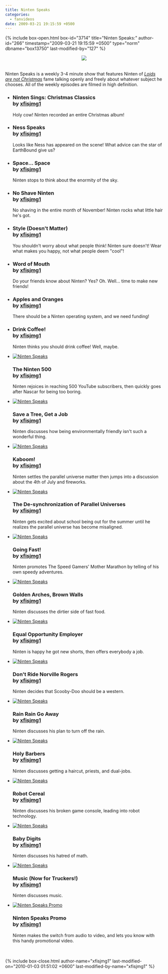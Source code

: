 ```yaml
---
title: Ninten Speaks
categories:
  - fanvideos
date: 2009-03-21 19:15:59 +0500
---
```

{% include box-open.html box-id="3714" title="Ninten Speaks:" author-id="266" timestamp="2009-03-21 19:15:59 +0500" type="norm" dbname="box13750" last-modified-by="127" %}
<center><img src="http://starmen.net/fanvideos/thumbs/nslogo.png" /></center>
<br /><br />
Ninten Speaks is a weekly 3-4 minute show that features Ninten of <a href="http://fobbiesareborange.com"><i>Loids are not Christmas</i></a> fame talking openly and freely about whatever subject he chooses. All of the weekly episodes are filmed in high definition.

<ul class="pics">

<li>
		<div style="float: left; padding: 0px 10px 0px 0px;"><youtube src="Gu7ryLlQF-I" height="132" width="160" /></div>
		<h3>Ninten Sings: Christmas Classics<br />
by <a href="http://www.youtube.com/user/NintenSpeaks">xfisjmg1</a></h3>
		<p>Holy cow! Ninten recorded an entire Christmas album!</p>	
	</li>

<li>
		<div style="float: left; padding: 0px 10px 0px 0px;"><youtube src="VCH1llOit6E" height="132" width="160" /></div>
		<h3>Ness Speaks<br />
by <a href="http://www.youtube.com/user/NintenSpeaks">xfisjmg1</a></h3>
		<p>Looks like Ness has appeared on the scene! What advice can the star of EarthBound give us?</p>	
	</li>

<li>
		<div style="float: left; padding: 0px 10px 0px 0px;"><youtube src="YdGcthvjPiw" height="132" width="160" /></div>
		<h3>Space... Space<br />
by <a href="http://www.youtube.com/user/NintenSpeaks">xfisjmg1</a></h3>
		<p>Ninten stops to think about the enormity of the sky.</p>	
	</li>

<li>
		<div style="float: left; padding: 0px 10px 0px 0px;"><youtube src="5THHIcmjclY" height="132" width="160" /></div>
		<h3>No Shave Ninten<br />
by <a href="http://www.youtube.com/user/NintenSpeaks">xfisjmg1</a></h3>
		<p>No shaving in the entire month of November! Ninten rocks what little hair he's got.</p>	
	</li>

<li>
		<div style="float: left; padding: 0px 10px 0px 0px;"><youtube src="NeLYVXxGupw" height="132" width="160" /></div>
		<h3>Style (Doesn't Matter)<br />
by <a href="http://www.youtube.com/user/NintenSpeaks">xfisjmg1</a></h3>
		<p>You shouldn't worry about what people think! Ninten sure doesn't! Wear what makes you happy, not what people deem "cool"!</p>	
	</li>

<li>
		<div style="float: left; padding: 0px 10px 0px 0px;"><youtube src="FGjZguC65FU" height="132" width="160" /></div>
		<h3>Word of Mouth<br />
by <a href="http://www.youtube.com/user/NintenSpeaks">xfisjmg1</a></h3>
		<p>Do your friends know about Ninten? Yes? Oh. Well... time to make new friends!</p>	
	</li>

<li>
		<div style="float: left; padding: 0px 10px 0px 0px;"><youtube src="X1DNgq-5ePI" height="132" width="160" /></div>
		<h3>Apples and Oranges<br />
by <a href="http://www.youtube.com/user/NintenSpeaks">xfisjmg1</a></h3>
		<p>There should be a Ninten operating system, and we need funding!</p>	
	</li>

<li>
		<div style="float: left; padding: 0px 10px 0px 0px;"><youtube src="QTZYwVB95Ro" height="132" width="160" /></div>
		<h3>Drink Coffee!<br />
by <a href="http://www.youtube.com/user/NintenSpeaks">xfisjmg1</a></h3>
		<p>Ninten thinks you should drink coffee! Well, maybe.</p>	
	</li>

<li>
		<a href="http://www.youtube.com/watch?v=rHOpsd6QKu4"><img src="http://starmen.net/fanvideos/thumbs/ns23.jpg" alt="Ninten Speaks" /></a>
		<h3>The Ninten 500<br />
by <a href="http://www.youtube.com/user/NintenSpeaks">xfisjmg1</a></h3>
		<p>Ninten rejoices in reaching 500 YouTube subscribers, then quickly goes after Nascar for being too boring.</p>	
	</li>

<li>
		<a href="http://www.youtube.com/watch?v=vwQpmFHCsNg"><img src="http://starmen.net/fanvideos/thumbs/ns22.jpg" alt="Ninten Speaks" /></a>
		<h3>Save a Tree, Get a Job<br />
by <a href="http://www.youtube.com/user/NintenSpeaks">xfisjmg1</a></h3>
		<p>Ninten discusses how being environmentally friendly isn't such a wonderful thing.</p>	
	</li>

<li>
		<a href="http://www.youtube.com/watch?v=RXDD3Ipitdw"><img src="http://starmen.net/fanvideos/thumbs/ns21.jpg" alt="Ninten Speaks" /></a>
		<h3>Kaboom!<br />
by <a href="http://www.youtube.com/user/NintenSpeaks">xfisjmg1</a></h3>
		<p>Ninten settles the parallel universe matter then jumps into a discussion about the 4th of July and fireworks.</p>	
	</li>

<li>
		<a href="http://www.youtube.com/watch?v=cl88UlLpALs"><img src="http://starmen.net/fanvideos/thumbs/ns20.jpg" alt="Ninten Speaks" /></a>
		<h3>The De-synchronization of Parallel Universes<br />
by <a href="http://www.youtube.com/user/NintenSpeaks">xfisjmg1</a></h3>
		<p>Ninten gets excited about school being out for the summer until he realizes the parallel universe has become misaligned.</p>	
	</li>

<li>
		<a href="http://www.youtube.com/watch?v=AKBzGOvhqjQ"><img src="http://starmen.net/fanvideos/thumbs/ns19.jpg" alt="Ninten Speaks" /></a>
		<h3>Going Fast!<br />
by <a href="http://www.youtube.com/user/NintenSpeaks">xfisjmg1</a></h3>
		<p>Ninten promotes The Speed Gamers' Mother Marathon by telling of his own speedy adventures.</p>	
	</li>

<li>
		<a href="http://www.youtube.com/watch?v=KFcnGP3RSMI"><img src="http://starmen.net/fanvideos/thumbs/ns18.jpg" alt="Ninten Speaks" /></a>
		<h3>Golden Arches, Brown Walls<br />
by <a href="http://www.youtube.com/user/NintenSpeaks">xfisjmg1</a></h3>
		<p>Ninten discusses the dirtier side of fast food.</p>	
	</li>

<li>
		<a href="http://www.youtube.com/watch?v=jN8q5GGQA_I"><img src="http://starmen.net/fanvideos/thumbs/ns17.jpg" alt="Ninten Speaks" /></a>
		<h3>Equal Opportunity Employer<br />
by <a href="http://www.youtube.com/user/NintenSpeaks">xfisjmg1</a></h3>
		<p>Ninten is happy he got new shorts, then offers everybody a job.</p>	
	</li>

<li>
		<a href="http://www.youtube.com/watch?v=XmGOZGCmoB4"><img src="http://starmen.net/fanvideos/thumbs/ns16.jpg" alt="Ninten Speaks" /></a>
		<h3>Don't Ride Norville Rogers<br />
by <a href="http://www.youtube.com/user/NintenSpeaks">xfisjmg1</a></h3>
		<p>Ninten decides that Scooby-Doo should be a western.</p>	
	</li>

<li>
		<a href="http://www.youtube.com/watch?v=p6gBz9Hv3Mk"><img src="http://starmen.net/fanvideos/thumbs/ns15.jpg" alt="Ninten Speaks" /></a>
		<h3>Rain Rain Go Away<br />
by <a href="http://www.youtube.com/user/NintenSpeaks">xfisjmg1</a></h3>
		<p>Ninten discusses his plan to turn off the rain.</p>	
	</li>

<li>
		<a href="http://www.youtube.com/watch?v=tpw4b-l5KZc"><img src="http://starmen.net/fanvideos/thumbs/ns14.jpg" alt="Ninten Speaks" /></a>
		<h3>Holy Barbers<br />
by <a href="http://www.youtube.com/user/NintenSpeaks">xfisjmg1</a></h3>
		<p>Ninten discusses getting a haircut, priests, and dual-jobs.</p>	
	</li>

<li>
		<a href="http://www.youtube.com/watch?v=lva2waP18A0"><img src="http://starmen.net/fanvideos/thumbs/ns13.jpg" alt="Ninten Speaks" /></a>
		<h3>Robot Cereal<br />
by <a href="http://www.youtube.com/user/NintenSpeaks">xfisjmg1</a></h3>
		<p>Ninten discusses his broken game console, leading into robot technology.</p>	
	</li>

<li>
		<a href="http://www.youtube.com/watch?v=VTxvzRql0ws"><img src="http://starmen.net/fanvideos/thumbs/ns12.jpg" alt="Ninten Speaks" /></a>
		<h3>Baby Digits<br />
by <a href="http://www.youtube.com/user/NintenSpeaks">xfisjmg1</a></h3>
		<p>Ninten discusses his hatred of math.</p>	
	</li>

<li>
		<a href="http://www.youtube.com/watch?v=Jptu_Yef3AE"><img src="http://starmen.net/fanvideos/thumbs/ns11.jpg" alt="Ninten Speaks" /></a>
		<h3>Music (Now for Truckers!)<br />
by <a href="http://www.youtube.com/user/NintenSpeaks">xfisjmg1</a></h3>
		<p>Ninten discusses music.</p>	
	</li>

<li>
		<a href="http://www.youtube.com/watch?v=ABo8yoh2m-A"><img src="http://starmen.net/fanvideos/thumbs/nspromo.jpg" alt="Ninten Speaks Promo" /></a>
		<h3>Ninten Speaks Promo<br />
by <a href="http://www.youtube.com/user/NintenSpeaks">xfisjmg1</a></h3>
		<p>Ninten makes the switch from audio to video, and lets you know with this handy promotional video.</p>	
	</li>

</ul><span class="left"></span><span class="right"></span>
					<br /><br />
{% include box-close.html author-name="xfisjmg1" last-modified-on="2010-01-03 01:51:02 +0600" last-modified-by-name="xfisjmg1" %}
